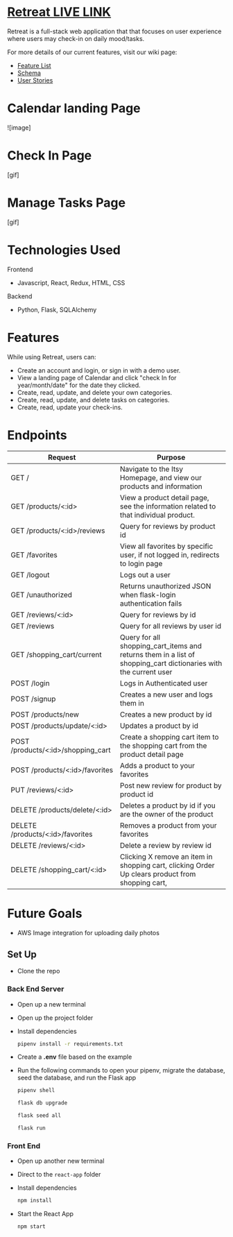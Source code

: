 # [Retreat LIVE LINK](https://retreat-iivp.onrender.com/)

Retreat is a full-stack web application that that focuses on user experience where users may check-in on daily mood/tasks.

For more details of our current features, visit our wiki page:

 - [Feature List](https://github.com/AilaLu/Retreat/wiki/Feature-List)
- [Schema](https://github.com/AilaLu/Retreat/wiki/Schema)
- [User Stories](https://github.com/AilaLu/Retreat/wiki/User-Stories)

# Calendar landing Page
![image]

# Check In Page
[gif]

# Manage Tasks Page
[gif]


# Technologies Used
Frontend
- Javascript, React, Redux, HTML, CSS

Backend
- Python, Flask, SQLAlchemy


# Features
While using Retreat, users can:
- Create an account and login, or sign in with a demo user.
- View a landing page of Calendar and click "check In for year/month/date" for the date they clicked.
- Create, read, update, and delete your own categories.
- Create, read, update, and delete tasks on categories.
- Create, read, update your check-ins.

# Endpoints
| Request | Purpose |
| --- | --- |
| GET / | Navigate to the Itsy Homepage, and view our products and information |
| GET /products/<:id> | View a product detail page, see the information related to that individual product. |
| GET /products/<:id>/reviews | Query for reviews by product id |
| GET /favorites | View all favorites by specific user, if not logged in, redirects to login page |
| GET /logout | Logs out a user |
| GET /unauthorized | Returns unauthorized JSON when flask-login authentication fails |
| GET /reviews/<:id> | Query for reviews by id |
| GET /reviews | Query for all reviews by user id |
| GET /shopping_cart/current | Query for all shopping_cart_items and returns them in a list of shopping_cart dictionaries with the current user |
| POST /login | Logs in Authenticated user |
| POST /signup | Creates a new user and logs them in |
| POST /products/new | Creates a new product by id |
| POST /products/update/<:id> | Updates a product by id |
| POST /products/<:id>/shopping_cart | Create a shopping cart item to the shopping cart from the product detail page |
| POST /products/<:id>/favorites | Adds a product to your favorites |
| PUT /reviews/<:id> | Post new review for product by product id |
| DELETE /products/delete/<:id> | Deletes a product by id if you are the owner of the product |
| DELETE /products/<:id>/favorites | Removes a product from your favorites |
| DELETE /reviews/<:id> | Delete a review by review id |
| DELETE /shopping_cart/<:id> | Clicking X remove an item in shopping cart, clicking Order Up clears product from shopping cart, |


# Future Goals
- AWS Image integration for uploading daily photos


## Set Up

- Clone the repo

### Back End Server

- Open up a new terminal

- Open up the project folder

- Install dependencies

  ```bash
  pipenv install -r requirements.txt
  ```

- Create a **.env** file based on the example

- Run the following commands to open your pipenv, migrate the database, seed the database, and run the Flask app

  ```bash
  pipenv shell
  ```

  ```bash
  flask db upgrade
  ```

  ```bash
  flask seed all
  ```

  ```bash
  flask run
  ```

### Front End

- Open up another new terminal

- Direct to the <code>react-app</code> folder

- Install dependencies

  ```bash
  npm install
  ```

- Start the React App

  ```bash
  npm start
  ```

